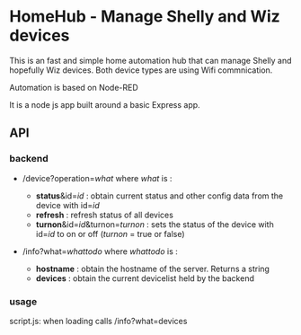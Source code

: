 # HomeHub - Manage Shelly and Wiz devices
This is an fast and simple home automation hub that can manage Shelly and hopefully Wiz devices. Both device types are using Wifi commnication.

Automation is based on Node-RED

It is a node js app built around a basic Express app. 

## API

### backend

* /device?operation=*what* where *what* is :
  * **status**&id=*id* : obtain current status and other config data from the device with id=*id*
  * **refresh** : refresh status of all devices
  * **turnon**&id=*id*&turnon=*turnon* : sets the status of the device with id=*id* to on or off (*turnon* = true or false)

* /info?what=*whattodo* where *whattodo* is :
  * **hostname** : obtain the hostname of the server. Returns a string
  * **devices** : obtain the current devicelist held by the backend

### usage

script.js: when loading calls /info?what=devices 

